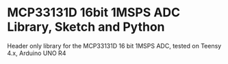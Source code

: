 # MCP33131D 16bit 1MSPS ADC Library, Sketch and Python
Header only library for the MCP33131D 16 bit 1MSPS ADC, tested on Teensy 4.x, Arduino UNO R4
